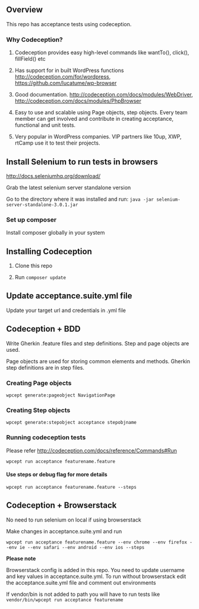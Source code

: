 ## Overview

This repo has acceptance tests using codeception.

### Why Codeception?

1. Codeception provides easy high-level commands  like wantTo(), click(), fillField() etc

2. Has support for in built WordPress functions http://codeception.com/for/wordpress,
https://github.com/lucatume/wp-browser

3. Good documentation. http://codeception.com/docs/modules/WebDriver, http://codeception.com/docs/modules/PhpBrowser 

4. Easy to use and scalable using Page objects, step objects. Every team member can get involved and contribute in creating  acceptance, functional and unit tests.

5. Very popular in WordPress companies. VIP partners like 10up, XWP, rtCamp use it to test their projects.


## Install Selenium to run tests in browsers

http://docs.seleniumhq.org/download/

Grab the latest selenium server standalone version 

Go to the directory where it was installed and run:  `java -jar selenium-server-standalone-3.0.1.jar`

### Set up composer

Install composer globally in your system

## Installing Codeception 

1. Clone this repo

2. Run `composer update`

## Update acceptance.suite.yml file

Update your target url and credentials in .yml file

 
## Codeception + BDD

Write Gherkin .feature files and step definitions. Step and page objects are used.

Page objects are used for storing common elements and methods. Gherkin step definitions are in step files. 

### Creating Page objects

`wpcept generate:pageobject NavigationPage`

### Creating Step objects

`wpcept generate:stepobject acceptance stepobjname`

### Running codeception tests

Please refer http://codeception.com/docs/reference/Commands#Run

`wpcept run acceptance featurename.feature`

#### Use steps or debug flag for more details

`wpcept run acceptance featurename.feature --steps`


## Codeception + Browserstack

No need to run selenium on local if using browserstack

Make changes in acceptance.suite.yml and run

`wpcept run acceptance featurename.feature --env chrome --env firefox --env ie --env safari --env android --env ios --steps`

**Please note** 

Browserstack config is added in this repo. You need to update username and key values in acceptance.suite.yml. To run without browserstack edit the acceptance.suite.yml file and comment out environments 

If vendor/bin is not added to path 
you will have to run tests like `vendor/bin/wpcept run acceptance featurename`













